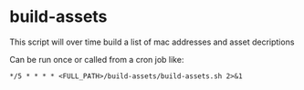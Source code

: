 # build-assets

This script will over time build a list of mac addresses and asset decriptions

Can be run once or called from a cron job like:

`*/5 * * * * <FULL_PATH>/build-assets/build-assets.sh 2>&1`
